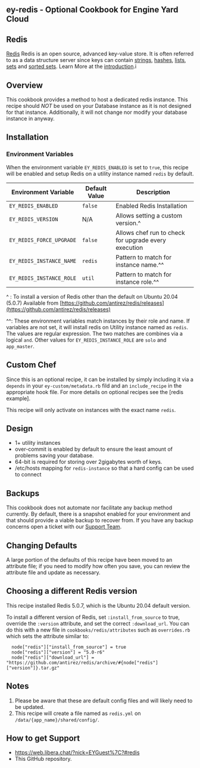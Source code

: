 ## ey-redis - Optional Cookbook for Engine Yard Cloud

## Redis

[Redis][1] Redis is an open source, advanced key-value store. It is often referred to as a data structure server since keys can contain [strings][6], [hashes][5], [lists][4], [sets][3] and [sorted sets][2]. Learn More at the [introduction][7].i

## Overview

This cookbook provides a method to host a dedicated redis instance. This recipe should *NOT* be used on your Database instance as it is not designed for that instance. Additionally, it will not change nor modify your database instance in anyway.

## Installation

### Environment Variables

When the environment variable `EY_REDIS_ENABLED` is set to `true`, this recipe will be enabled and setup Redis on a utility instance named `redis` by default.

| Environment Variable             | Default Value | Description                                          |
|----------------------------------|---------------|------------------------------------------------------|
| `EY_REDIS_ENABLED`               | `false`       | Enabled Redis Installation                           |
| `EY_REDIS_VERSION`               | N/A           | Allows setting a custom version.^                    |
| `EY_REDIS_FORCE_UPGRADE`         | `false`       | Allows chef run to check for upgrade every execution |
| `EY_REDIS_INSTANCE_NAME`         | `redis`       | Pattern to match for instance name.^^                |
| `EY_REDIS_INSTANCE_ROLE`         | `util`        | Pattern to match for instance role.^^                |

^ : To install a version of Redis other than the default on Ubuntu 20.04 (5.0.7)
    Available from [https://github.com/antirez/redis/releases](https://github.com/antirez/redis/releases) 

^^: These environment variables match instances by their role and name.
    If variables are not set, it will install redis on Utility instance named as `redis`.
    The values are regular expression.
    The two matches are combines via a logical `and`.
    Other values for `EY_REDIS_INSTANCE_ROLE` are `solo` and `app_master`.
   
   


## Custom Chef

Since this is an optional recipe, it can be installed by simply including it via a `depends` in your `ey-custom/metadata.rb` fild and an `include_recipe` in the appropriate hook file. For more details on optional recipes see the [redis example]. 

This recipe will only activate on instances with the exact name `redis`.

## Design

* 1+ utility instances
* over-commit is enabled by default to ensure the least amount of problems saving your database.
* 64-bit is required for storing over 2gigabytes worth of keys.
* /etc/hosts mapping for `redis-instance` so that a hard config can be used to connect

## Backups

This cookbook does not automate nor facilitate any backup method currently. By default, there is a snapshot enabled for your environment and that should provide a viable backup to recover from. If you have any backup concerns open a ticket with our [Support Team][8].

## Changing Defaults

A large portion of the defaults of this recipe have been moved to an attribute file; if you need to modify how often you save, you can review the attribute file and update as necessary.

## Choosing a different Redis version

This recipe installed Redis 5.0.7, which is the Ubuntu 20.04 default version.

To install a different version of Redis, set `:install_from_source` to true, override the `:version` attribute, and set the correct `:download_url`.
You can do this with a new file in `cookbooks/redis/attributes` such as `overrides.rb` which sets the attribute similar to:

```
  node["redis"]["install_from_source"] = true
  node["redis"]["version"] = "5.0-r6"
  node["redis"]["download_url"] = "https://github.com/antirez/redis/archive/#{node["redis"]["version"]}.tar.gz"
```

## Notes

1. Please be aware that these are default config files and will likely need to be updated.
2. This recipe will create a file named as `redis.yml` on `/data/{app_name}/shared/config/`.

## How to get Support

* https://web.libera.chat/?nick=EYGuest%7C?#redis
* This GitHub repository.

[1]: http://redis.io/
[2]: http://redis.io/topics/data-types#sorted-sets
[3]: http://redis.io/topics/data-types#sets
[4]: http://redis.io/topics/data-types#lists
[5]: http://redis.io/topics/data-types#hashes
[6]: http://redis.io/topics/data-types#strings
[7]: http://redis.io/topics/introduction
[8]: https://support.cloud.engineyard.com
